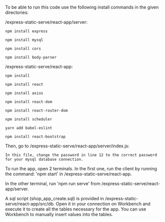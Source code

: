 To be able to run this code use the following install commands in the given directories:

/express-static-serve/react-app/server:

	npm install express

	npm install mysql

	npm install cors

	npm install body-parser

/express-static-serve/react-app:

	npm install

	npm install react
	
	npm install axios
	
	npm install react-dom
	
	npm install react-router-dom
	
	npm install scheduler
	
	yarn add babel-eslint
	
	npm install react-bootstrap
	
	
Then, go to /express-static-serve/react-app/server/index.js:

	In this file, change the password in line 12 to the correct password for your mysql database connection.
	
	
To run the app, open 2 terminals. In the first one, run the client by running the command: 'npm start' in /express-static-serve/react-app.

In the other terminal, run 'npm run serve' from /express-static-serve/react-app/server.


A sql script (shop_app_create.sql) is provided in /express-static-serve/react-app/src/db. Open it in your connection on Workbench and execute it to create all the tables necessary for the app. You can use Workbench to manually insert values into the tables.
	
